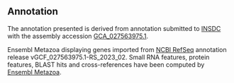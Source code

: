 **Annotation**
----------

The annotation presented is derived from annotation submitted to
[INSDC](http://www.insdc.org) with the assembly accession [GCA\_027563975.1](http://www.ebi.ac.uk/ena/data/view/GCA_027563975.1).

Ensembl Metazoa displaying genes imported from [NCBI RefSeq](https://www.ncbi.nlm.nih.gov/genome/annotation_euk/Plodia_interpunctella/GCF_027563975.1-RS_2023_02) annotation release vGCF_027563975.1-RS_2023_02.
Small RNA features, protein features, BLAST hits and cross-references have been
computed by [Ensembl Metazoa](https://metazoa.ensembl.org/info/genome/annotation/index.html).
